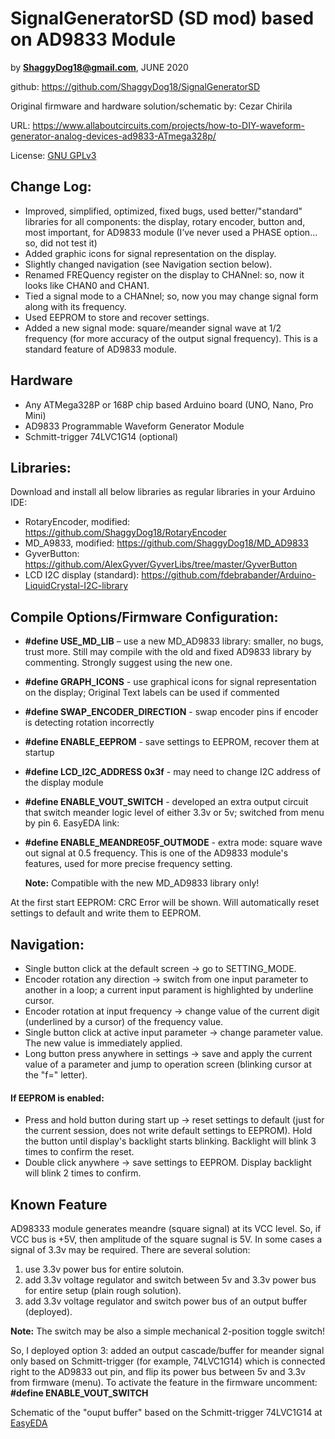 # SignalGeneratorSD (SD mod) based on AD9833 Module

by **ShaggyDog18@gmail.com**, JUNE 2020

github: https://github.com/ShaggyDog18/SignalGeneratorSD

Original firmware and hardware solution/schematic by: Cezar Chirila

URL: https://www.allaboutcircuits.com/projects/how-to-DIY-waveform-generator-analog-devices-ad9833-ATmega328p/

License: [GNU GPLv3](https://choosealicense.com/licenses/gpl-3.0/)

## Change Log:

- Improved, simplified, optimized, fixed bugs, used better/"standard" libraries for all components: the display, rotary encoder, button and, most important, for AD9833 module (I’ve never used a PHASE option... so, did not test it)
- Added graphic icons for signal representation on the display.
- Slightly changed navigation (see Navigation section below).
- Renamed FREQuency register on the display to CHANnel: so, now it looks like CHAN0 and CHAN1.
- Tied a signal mode to a CHANnel; so, now you may change signal form along with its frequency.
- Used EEPROM to store and recover settings.
- Added a new signal mode: square/meander signal wave at 1/2 frequency (for more accuracy of the output signal frequency). This is a standard feature of AD9833 module.

## Hardware

- Any ATMega328P or 168P chip based Arduino board (UNO, Nano, Pro Mini)
- AD9833 Programmable Waveform Generator Module
- Schmitt-trigger 74LVC1G14 (optional)

## Libraries:

Download and install all below libraries as regular libraries in your Arduino IDE:

- RotaryEncoder, modified: https://github.com/ShaggyDog18/RotaryEncoder
- MD_A9833, modified:  https://github.com/ShaggyDog18/MD_AD9833
- GyverButton: https://github.com/AlexGyver/GyverLibs/tree/master/GyverButton
- LCD I2C display (standard): https://github.com/fdebrabander/Arduino-LiquidCrystal-I2C-library

## Compile Options/Firmware Configuration:

- **#define USE_MD_LIB** – use a new MD_AD9833 library: smaller, no bugs, trust more.  Still may compile with the old and  fixed AD9833 library by commenting. Strongly suggest using the new one.
- **#define GRAPH_ICONS** - use graphical icons for signal representation on the display; Original Text labels can be used if commented
- **#define SWAP_ENCODER_DIRECTION** - swap encoder pins if encoder is detecting rotation incorrectly
- **#define ENABLE_EEPROM** - save settings to EEPROM, recover them at startup  
- **#define LCD_I2C_ADDRESS 0x3f** - may need to change I2C address of the display module
- **#define ENABLE_VOUT_SWITCH** - developed an extra output circuit that switch meander logic level of either 3.3v or 5v; switched from menu by pin 6. EasyEDA link: 
- **#define ENABLE_MEANDRE05F_OUTMODE** - extra mode: square wave out signal at 0.5 frequency. This is one of the AD9833 module's features, used for more precise frequency setting. 
	
	**Note:** Compatible with the new MD_AD9833 library only!

At the first start EEPROM: CRC Error will be shown. Will automatically reset settings to default and write them to EEPROM.

## Navigation:

- Single button click at the default screen -> go to SETTING_MODE.
- Encoder rotation any direction -> switch from one input parameter to another in a loop; a current input parament is highlighted by underline cursor.
- Encoder rotation at input frequency -> change value of the current digit (underlined by a cursor) of the frequency value.
- Single button click at active input parameter -> change parameter value. The new value is immediately applied.
- Long button press anywhere in settings -> save and apply the current value of a parameter and jump to operation screen (blinking cursor at the "f=" letter).

#### If EEPROM is enabled:

- Press and hold button during start up -> reset settings to default (just for the current session, does not write default settings to EEPROM).
Hold the button until display's backlight starts blinking. Backlight will blink 3 times to confirm the reset.   
- Double click anywhere -> save settings to EEPROM. Display backlight will blink 2 times to confirm.

## Known Feature

AD98333 module generates meandre (square signal) at its VCC level. So, if VCC bus is +5V, then amplitude of the square sugnal is 5V. 
In some cases a signal of 3.3v may be required. 
There are several solution:
1. use 3.3v power bus for entire solutoin.
2. add 3.3v voltage regulator and switch between 5v and 3.3v power bus for entire setup (plain rough solution).
3. add 3.3v voltage regulator and switch power bus of an output buffer (deployed). 

**Note:** The switch may be also a simple mechanical 2-position toggle switch!

So, I deployed option 3: added an output cascade/buffer for meander signal only based on Schmitt-trigger (for example, 74LVC1G14) which is connected right to the AD9833 out pin, and flip its power bus between 5v and 3.3v from firmware (menu). 
To activate the feature in the firmware uncomment: **#define ENABLE_VOUT_SWITCH**

Schematic of the "ouput buffer" based on the Schmitt-trigger 74LVC1G14 at [EasyEDA](https://easyeda.com/Sergiy/switch-5-3-3v-power-bus)